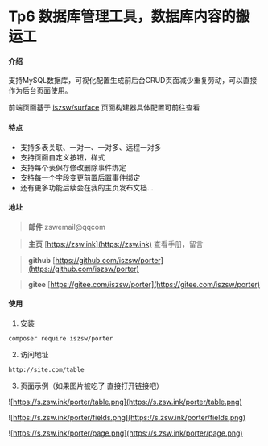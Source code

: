 # Tp6 数据库管理工具，数据库内容的搬运工

#### 介绍

支持MySQL数据库，可视化配置生成前后台CRUD页面减少重复劳动，可以直接作为后台页面使用。

前端页面基于 [iszsw/surface](https://zsw.ink) 页面构建器具体配置可前往查看

#### 特点

- 支持多表关联、一对一、一对多、远程一对多
- 支持页面自定义按钮，样式
- 支持每个表保存修改删除事件绑定
- 支持每一个字段变更前置后置事件绑定
- 还有更多功能后续会在我的主页发布文档...

#### 地址

> **邮件** zswemail@qqcom

> **主页**  [https://zsw.ink](https://zsw.ink) 查看手册，留言

> **github**  [https://github.com/iszsw/porter](https://github.com/iszsw/porter)

> **gitee**  [https://gitee.com/iszsw/porter](https://gitee.com/iszsw/porter)

#### 使用

1. 安装 

```shell
composer require iszsw/porter
```

2. 访问地址

```shell
http://site.com/table
```


3. 页面示例（如果图片被吃了 直接打开链接吧）

![https://s.zsw.ink/porter/table.png](https://s.zsw.ink/porter/table.png)

![https://s.zsw.ink/porter/fields.png](https://s.zsw.ink/porter/fields.png)

![https://s.zsw.ink/porter/page.png](https://s.zsw.ink/porter/page.png)


